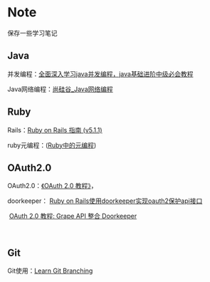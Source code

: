 # Note
保存一些学习笔记



## Java

并发编程：[全面深入学习java并发编程，java基础进阶中级必会教程](https://www.bilibili.com/video/BV1sK41177JB?from=search&seid=5313324472073206935)

Java网络编程：[尚硅谷_Java网络编程](https://www.bilibili.com/video/BV16J411h7Rd?from=search&seid=10343956130926584696)



## Ruby

Rails：[Ruby on Rails 指南 (v5.1.1)](https://ruby-china.github.io/rails-guides/index.html)

ruby元编程：([Ruby中的元编程](https://deathking.github.io/metaprogramming-in-ruby/))



## OAuth2.0

OAuth2.0：[《OAuth 2.0 教程》](http://www.ruanyifeng.com/blog/2019/04/oauth_design.html)，

doorkeeper： [Ruby on Rails使用doorkeeper实现oauth2保护api接口](https://www.embbnux.com/2016/01/26/ruby_on_rails_use_doorkeeper_for_auth2-0_to_protect_api/)

​						[OAuth 2.0 教程: Grape API 整合 Doorkeeper](https://ruby-china.org/topics/14656)

​				



## Git

Git使用：[Learn Git Branching](https://learngitbranching.js.org/?locale=zh_CN)



